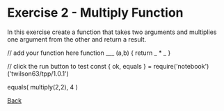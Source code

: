 # Exercise 2 - Multiply Function

In this exercise create a function that takes two arguments and multiplies one argument from the other and return a result.

<script src="https://embed.tonicdev.com" data-element-id="my-element"></script>

<!-- anywhere else on your page -->
<div id="my-element">
// add your function here
function ___ (a,b) {
  return _ * _
}

// click the run button to test
const { ok, equals } = require('notebook')('twilson63/tpp/1.0.1')

equals(
  multiply(2,2),
  4
)
</div>

[Back](/functions)
